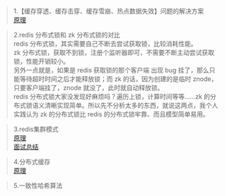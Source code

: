 > 1.【缓存穿透、缓存击穿、缓存雪崩、热点数据失效】问题的解决方案<br/>
[原理](https://mp.weixin.qq.com/s?__biz=MzU0OTk3ODQ3Ng==&mid=2247484884&idx=1&sn=ceb798b6e8ef0ee608a992385f7d8568&chksm=fba6edd7ccd164c155271811f7948b476955cab41b23f2333847b8c268b31cc9f3332c2e3926&mpshare=1&scene=1&srcid=0608pIX1L8Fja1H99IyorW2X%23rd)<br/>

> 2.redis 分布式锁和 zk 分布式锁的对比<br/>
redis 分布式锁，其实需要自己不断去尝试获取锁，比较消耗性能。<br/>
zk 分布式锁，获取不到锁，注册个监听器即可，不需要不断主动尝试获取锁，性能开销较小。<br/>
另外一点就是，如果是 redis 获取锁的那个客户端 出现 bug 挂了，那么只能等待超时时间之后才能释放锁；而 zk 的话，因为创建的是临时 znode，只要客户端挂了，znode 就没了，此时就自动释放锁。<br/>
redis 分布式锁大家没发现好麻烦吗？遍历上锁，计算时间等等......zk 的分布式锁语义清晰实现简单。所以先不分析太多的东西，就说这两点，我个人实践认为 zk 的分布式锁比 redis 的分布式锁牢靠、而且模型简单易用。<br/>

> 3.redis集群模式<br/>
[原理](https://mp.weixin.qq.com/s/_rxkA9AXlnkSU-l191GgrQ)<br/>
[面试总结](https://www.cnblogs.com/jiahaoJAVA/p/6244278.html)<br/>

> 4.分布式缓存<br/>
[原理](https://github.com/shishan100/Java-Interview-Advanced)<br/>

> 5.一致性哈希算法<br/>
